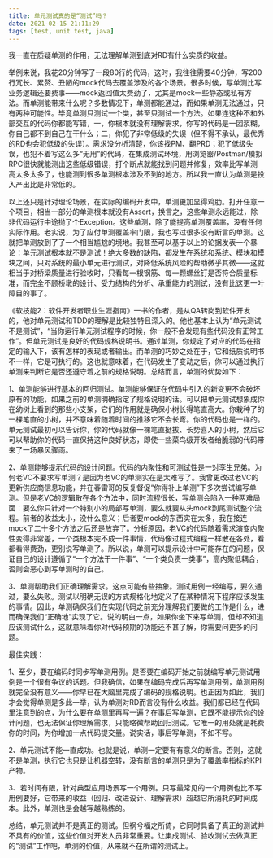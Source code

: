 ```yaml
---
title: 单元测试真的是“测试”吗？
date: 2021-02-15 21:11:29
tags: [test, unit test, java]
---
```


我一直在质疑单测的作用，无法理解单测到底对RD有什么实质的收益。

举例来说，我花20分钟写了一段80行的代码，这时，我往往需要40分钟，写200行冗长、累赘、丑陋的mock代码去覆盖涉及的各个场景。很多时候，写单测比写业务逻辑还要费事——mock返回值太费劲了，尤其是mock一些静态或私有方法。而单测能带来什么呢？多数情况下，单测都能通过，而如果单测无法通过，只有两种可能性。毕竟单测只测试一个类，甚至只测试一个方法。如果连这种不和外部交互的代码你都能写错，一，你根本就没有理解需求，你写的代码是一团浆糊，你自己都不到自己在干什么；二，你犯了非常低级的失误（但不得不承认，最优秀的RD也会犯低级的失误）。需求没分析清楚，你该找PM、翻PRD；犯了低级失误，也犯不着写这么多“无用”的代码，在集成测试环境，用浏览器/Postman/模拟RPC很快就能测出这些低级错误，打个断点就能找到问题并修复，效率比写单测高太多太多了，也能测到很多单测根本涉及不到的地方。所以我一直认为单测是投入产出比是非常低的。

以上还只是针对理论场景，在实际的编码开发中，单测更加显得鸡肋。打开任意一个项目，相当一部分的单测根本就没有Assert，换言之，这些单测永远能过，除非代码运行中途抛了个Exception。这些单测，除了能提高单测覆盖率，没有任何实际作用。老实说，为了应付单测覆盖率门限，我也写过很多没有断言的单测。这就把单测放到了了一个相当尴尬的境地。我甚至可以基于以上的论据发表一个暴论：单元测试根本就不是测试！绝大多数的缺陷，都发生在系统和系统、模块和模块之间，只对系统的最小单元进行测试，对降低系统风险的帮助微乎其微——这就相当于对桥梁质量进行验收时，只看每一根钢筋、每一颗螺丝钉是否符合质量标准，而完全不顾桥墩的设计、受力结构的分析、承重能力的测试，没有比这更一叶障目的事了。

《软技能2：软件开发者职业生涯指南》一书的作者，是从QA转岗到软件开发的，他对单元测试和TDD的理解是比较独特且深入的。他也基本上认为“单元测试不是测试”，“当你运行单元测试程序的时候，你一般不会发现有些代码没有正常工作”。但单元测试是良好的代码规格说明书。通过单测，你规定了对应的代码在指定的输入下，该有怎样的表现或者输出。而单测的巧妙之处在于，它和纸质说明书不一样，它是可执行的。这也就意味着，在代码发生了变动之后，你可以通过执行单测来判断它是否还遵守着之前的规格说明。总结而言，单测的优势如下：

1、单测能够进行基本的回归测试。单测能够保证在代码中引入的新变更不会破坏原有的功能，如果之前的单测明确指定了规格说明的话。可以把单元测试想象成你在幼树上看到的那些小支架，它们的作用就是确保小树长得笔直高大。你栽种了的一棵笔直的小树，并不意味着随着时间的推移它不会长弯。你的代码也是一样的。单元测试最初可以告诉你，你的代码就像一棵笔直挺拔、长势喜人的小树，然后它可以帮助你的代码一直保持这种良好状态，即使一些菜鸟级开发者给脆弱的代码带来了一场暴风骤雨。

2、单测能够提示代码的设计问题。代码的内聚性和可测试性是一对孪生兄弟。为何老VC不要求写单测？是因为老VC的单测实在是太难写了。我曾更改过老VC的更新供应商信息功能，并在春雷哥的反复督促“你得补上单测”下多次尝试编写单测。但是老VC的逻辑散在各个方法中，同时流程很长，写单测会陷入一种两难局面：要么你只针对一个特别小的局部写单测，要么就要从头mock到尾测试整个流程。前者的收益太小，没什么意义；后者要mock的东西实在太多，我在接连mock了二十多个方法之后还是放弃了。分析原因，老VC的代码随着需求演变内聚性变得非常差，一个类根本完不成一件事情，代码像过程式编程一样散在各处，看都看得费劲，更别说写单测了。所以说，单测可以提示设计中可能存在的问题，保证自己的设计遵循了“一个方法干一件事”、“一个类负责一类事”，高内聚低耦合，否则会恶心到写单测时的自己。

3、单测帮助我们正确理解需求。这点可能有些抽象。测试用例一经编写，要么通过，要么失败。测试以明确无误的方式规格化地定义了在某种情况下程序应该发生的事情。因此，单测确保我们在实现代码之前充分理解我们要做的工作是什么，进而确保我们“正确地”实现了它。说的明白一点，如果你坐下来写单测，但却不知道应该测试什么，这就意味着你对代码预期的功能还不甚了解，你需要问更多的问题。

最佳实践：

1、至少，要在编码时同步写单测用例。是否要在编码开始之前就编写单元测试用例是一个很有争议的话题。但我确信，如果在编码完成后再写单测用例，单测用例就完全没有意义——你早已在大脑里完成了编码的规格说明。也正因为如此，我们才会觉得单测是多此一举，认为单测对RD而言没有什么收益。我们都已经在代码里注意到的点，为什么要在单测里再写一遍？在事后写单测，它既不能提示你的设计问题，也无法保证你理解需求，只能略微帮助回归测试。它唯一的用处就是耗费你的时间，为你增加一点代码提交量。说实话，事后写单测，不如不写。

2、单元测试不能一直成功。也就是说，单测一定要有有意义的断言。否则，这就不是单测，执行它也只是让机器空转，没有断言的单测只是为了覆盖率指标的KPI产物。

3、若时间有限，针对典型应用场景写一个用例。只写最常见的一个用例也比不写用例要好，它带来的收益（回归、改进设计、理解需求）超越它所消耗的时间成本。此外，单测也是会越写越熟练的。

总结，单元测试并不是真正的测试。但祸兮福之所倚，它同时具备了真正的测试并不具有的价值，这些价值对开发人员非常重要。让集成测试、验收测试去做真正的“测试”工作吧，单测的价值，从来就不在所谓的测试上。